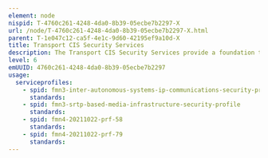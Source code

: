 ```yaml
---
element: node
nispid: T-4760c261-4248-4da0-8b39-05ecbe7b2297-X
url: /node/T-4760c261-4248-4da0-8b39-05ecbe7b2297-X.html
parent: T-1e047c12-ca5f-4e1c-9d60-42195ef9a10d-X
title: Transport CIS Security Services
description: The Transport CIS Security Services provide a foundation to implement and enforce CIS Security measures at the communications transport level.
level: 6
emUUID: 4760c261-4248-4da0-8b39-05ecbe7b2297
usage:
  serviceprofiles:
    - spid: fmn3-inter-autonomous-systems-ip-communications-security-profile
      standards:
    - spid: fmn3-srtp-based-media-infrastructure-security-profile
      standards:
    - spid: fmn4-20211022-prf-58
      standards:
    - spid: fmn4-20211022-prf-79
      standards:
---
```

